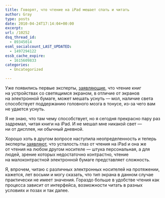 ```yaml
---
title: Говорят, что чтение на iPad мешает спать и читать
author: Gray
type: posts
date: 2010-04-24T17:14:04+00:00
excerpt:
url: /10252
dsq_thread_id:
  - 89345014
esml_socialcount_LAST_UPDATED:
  - 1497294122
essb_cache_expire:
  - 1615609833
categories:
  - Uncategorized

---
```








Уже появились первые эксперты, <a href="http://latimesblogs.latimes.com/technology/2010/04/ipad-kindle-ebook-sleep.html" target="_blank">заявляющие</a>, что чтение книг на&nbsp;устройствах со&nbsp;светящимся экраном, в&nbsp;отличие от&nbsp;экранов на&nbsp;электронной бумаге, может мешать уснуть&nbsp;&mdash; мол, наличие света способствует поддержанию головного мозга в&nbsp;тонусе, <nobr>из-за</nobr> чего вам не&nbsp;удается уснуть.

Я&nbsp;не&nbsp;знаю, что там чему способствует, но&nbsp;я&nbsp;сегодня прекрасно пару раз задремал, читая книги на&nbsp;iPad. И&nbsp;не&nbsp;мешал мне никакой свет&nbsp;&mdash; ни&nbsp;от&nbsp;дисплея, ни&nbsp;обычный дневной.

Хорошо хоть в&nbsp;другом вопросе наступила неопределенность и&nbsp;теперь эксперты <a href="http://online.wsj.com/article/SB10001424052702303338304575155891445033542.html" target="_blank">заявляют</a>, что усталость глаз от&nbsp;чтения на&nbsp;iPad и&nbsp;она&nbsp;же от&nbsp;чтения на&nbsp;любом другом носителе&nbsp;&mdash; штука персональная, а&nbsp;для людей, зрение которых недостаточно контрастно, чтение на&nbsp;малоконтрастной электронной бумаге представляет сложность.

Я, впрочем, читаю с&nbsp;различных электронных носителей на&nbsp;протяжении, кажется, лет восьми и&nbsp;могу сказать, что тип экрана в&nbsp;данном случае практически не&nbsp;имеет значения. Гораздо больше в&nbsp;удобстве чтения как процесса зависит от&nbsp;интерфейса, возможности читать в&nbsp;разных условиях и&nbsp;позах и&nbsp;так далее.
